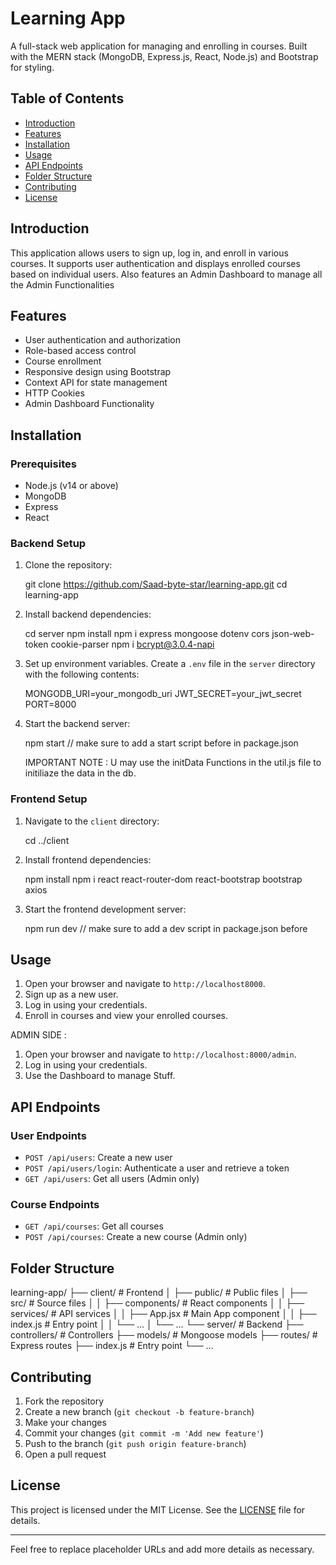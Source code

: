 # Learning App

A full-stack web application for managing and enrolling in courses. Built with the MERN stack (MongoDB, Express.js, React, Node.js) and Bootstrap for styling.

## Table of Contents
- [Introduction](#introduction)
- [Features](#features)
- [Installation](#installation)
- [Usage](#usage)
- [API Endpoints](#api-endpoints)
- [Folder Structure](#folder-structure)
- [Contributing](#contributing)
- [License](#license)

## Introduction

This application allows users to sign up, log in, and enroll in various courses. It supports user authentication and displays enrolled courses based on individual users. Also features an Admin Dashboard to manage all the Admin Functionalities

## Features

- User authentication and authorization
- Role-based access control
- Course enrollment
- Responsive design using Bootstrap
- Context API for state management
- HTTP Cookies
- Admin Dashboard Functionality 

## Installation

### Prerequisites

- Node.js (v14 or above)
- MongoDB
- Express
- React

### Backend Setup

1. Clone the repository:

    
    git clone https://github.com/Saad-byte-star/learning-app.git
    cd learning-app


2. Install backend dependencies:

    cd server
    npm install
    npm i express mongoose dotenv cors json-web-token cookie-parser
    npm i bcrypt@3.0.4-napi


4. Set up environment variables. Create a `.env` file in the `server` directory with the following contents:

    MONGODB_URI=your_mongodb_uri
    JWT_SECRET=your_jwt_secret
    PORT=8000


5. Start the backend server:

    npm start // make sure to add a start script before in package.json

   IMPORTANT NOTE : U may use the initData Functions in the util.js file to initiliaze the data in the db.


### Frontend Setup

1. Navigate to the `client` directory:

    cd ../client

2. Install frontend dependencies:

    
    npm install
    npm i react react-router-dom react-bootstrap bootstrap axios 

4. Start the frontend development server:

    
    npm run dev // make sure to add a dev script in package.json before
    

## Usage

1. Open your browser and navigate to `http://localhost8000`.
2. Sign up as a new user.
3. Log in using your credentials.
4. Enroll in courses and view your enrolled courses.

ADMIN SIDE :

1. Open your browser and navigate to `http://localhost:8000/admin`.
2. Log in using your credentials.
4. Use the Dashboard to manage Stuff.

## API Endpoints

### User Endpoints

- `POST /api/users`: Create a new user
- `POST /api/users/login`: Authenticate a user and retrieve a token
- `GET /api/users`: Get all users (Admin only)

### Course Endpoints

- `GET /api/courses`: Get all courses
- `POST /api/courses`: Create a new course (Admin only)

## Folder Structure


learning-app/
├── client/                   # Frontend
│   ├── public/               # Public files
│   ├── src/                  # Source files
│   │   ├── components/       # React components
│   │   ├── services/         # API services
│   │   ├── App.jsx           # Main App component
│   │   ├── index.js          # Entry point
│   │   └── ...
│   └── ...
└── server/                   # Backend
    ├── controllers/          # Controllers
    ├── models/               # Mongoose models
    ├── routes/               # Express routes
    ├── index.js              # Entry point
    └── ...

## Contributing

1. Fork the repository
2. Create a new branch (`git checkout -b feature-branch`)
3. Make your changes
4. Commit your changes (`git commit -m 'Add new feature'`)
5. Push to the branch (`git push origin feature-branch`)
6. Open a pull request

## License

This project is licensed under the MIT License. See the [LICENSE](LICENSE) file for details.

---

Feel free to replace placeholder URLs and add more details as necessary.
